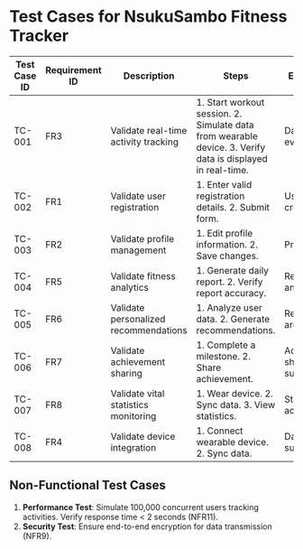 # Test Cases for NsukuSambo Fitness Tracker

| Test Case ID | Requirement ID | Description | Steps | Expected Result | Actual Result | Status (Pass/Fail) |
|--------------|----------------|-------------|-------|------------------|---------------|--------------------|
| TC-001       | FR3            | Validate real-time activity tracking | 1. Start workout session. 2. Simulate data from wearable device. 3. Verify data is displayed in real-time. | Data is updated every 30 seconds. | ... | ... |
| TC-002       | FR1            | Validate user registration | 1. Enter valid registration details. 2. Submit form. | User account is created. | ... | ... |
| TC-003       | FR2            | Validate profile management | 1. Edit profile information. 2. Save changes. | Profile is updated. | ... | ... |
| TC-004       | FR5            | Validate fitness analytics | 1. Generate daily report. 2. Verify report accuracy. | Report is accurate and complete. | ... | ... |
| TC-005       | FR6            | Validate personalized recommendations | 1. Analyze user data. 2. Generate recommendations. | Recommendations are relevant. | ... | ... |
| TC-006       | FR7            | Validate achievement sharing | 1. Complete a milestone. 2. Share achievement. | Achievement is shared successfully. | ... | ... |
| TC-007       | FR8            | Validate vital statistics monitoring | 1. Wear device. 2. Sync data. 3. View statistics. | Statistics are accurate. | ... | ... |
| TC-008       | FR4            | Validate device integration | 1. Connect wearable device. 2. Sync data. | Data is synced successfully. | ... | ... |

## Non-Functional Test Cases
1. **Performance Test**: Simulate 100,000 concurrent users tracking activities. Verify response time < 2 seconds (NFR11).
2. **Security Test**: Ensure end-to-end encryption for data transmission (NFR9).
